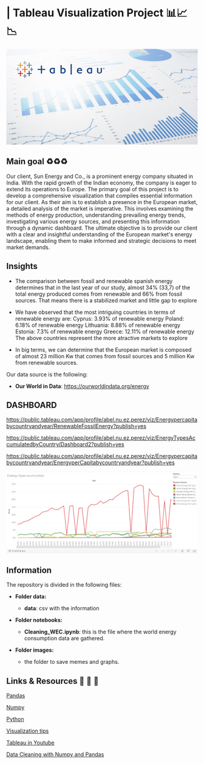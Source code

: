 
#  | Tableau Visualization Project 📊📈📉

![](https://github.com/abelnperez/Visualization-Project-/blob/main/images/Tableau.jpg)

## Main goal ♻♻♻ 

Our client, Sun Energy and Co., is a prominent energy company situated in India. With the rapid growth of the Indian economy, the company is eager to extend its operations to Europe. The primary goal of this project is to develop a comprehensive visualization that compiles essential information for our client. As their aim is to establish a presence in the European market, a detailed analysis of the market is imperative. This involves examining the methods of energy production, understanding prevailing energy trends, investigating various energy sources, and presenting this information through a dynamic dashboard. The ultimate objective is to provide our client with a clear and insightful understanding of the European market's energy landscape, enabling them to make informed and strategic decisions to meet market demands.

## Insights 
- The comparison between fossil and renewable spanish energy determines that in the last year of our study, almost 34% (33,7) of the total energy produced comes from renewable and 66% from fossil sources. That means there is a stabilized market and little gap to explore 

- We have observed that the most intriguing countries in terms of renewable energy are:
   Cyprus: 3.93% of renewable energy
   Poland: 6.18% of renewable energy
   Lithuania: 8.88% of renewable energy
   Estonia: 7.3% of renewable energy
   Greece: 12.11% of renewable energy
   The above countries represent the more atractive markets to explore

- In big terms, we can determine that the European market is composed of almost 23 million Kw that comes from fossil sources and 5 million Kw from renewable sources.


Our data source is the following:

   - **Our World in Data**: https://ourworldindata.org/energy


## DASHBOARD  

https://public.tableau.com/app/profile/abel.nu.ez.perez/viz/Energypercapitabycountryandyear/RenewableFossilEnergy?publish=yes

https://public.tableau.com/app/profile/abel.nu.ez.perez/viz/EnergyTypesAccumulatedbyCountry/Dashboard2?publish=yes

https://public.tableau.com/app/profile/abel.nu.ez.perez/viz/Energypercapitabycountryandyear/EnergyperCapitabycountryandyear?publish=yes


![](https://github.com/abelnperez/Visualization-Project-/blob/main/images/tabla.PNG)

## Information  

The repository is divided in the following files:

- **Folder data:**

   - **data**: csv with the information

- **Folder notebooks:**

   - **Cleaning_WEC.ipynb**: this is the file where the world energy consumption data are gathered. 

- **Folder images:**
   - the folder to save memes and graphs.
   


## Links & Resources 📂 📂 📂 

[Pandas](https://pandas.pydata.org/docs/)

[Numpy](https://numpy.org/doc/1.18/)

[Python](https://docs.python.org/3/library/functions.html)

[Visualization tips](https://boostlabs.com/blog/10-types-of-data-visualization-tools/)

[Tableau in Youtube](https://www.youtube.com/c/tableausoftware/featured)

[Data Cleaning with Numpy and Pandas](https://realpython.com/python-data-cleaning-numpy-pandas/#python-data-cleaning-recap-and-resources)

